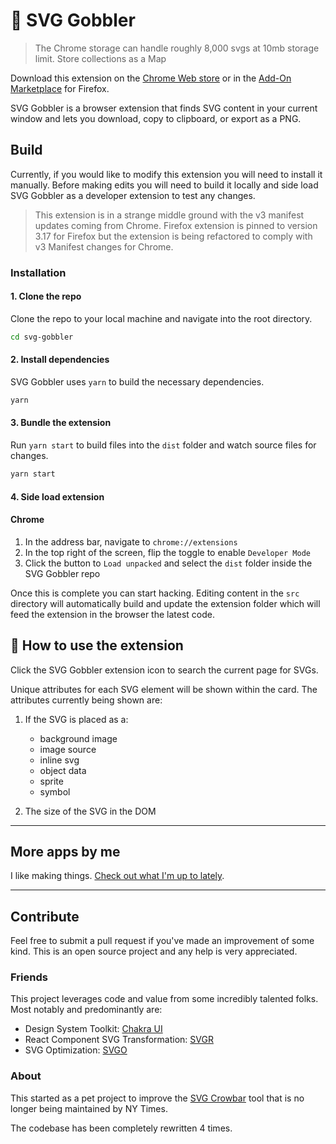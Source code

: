 # 👋 SVG Gobbler

> The Chrome storage can handle roughly 8,000 svgs at 10mb storage limit. Store collections as a Map

Download this extension on the
[Chrome Web store](https://chrome.google.com/webstore/detail/svg-gobbler/mpbmflcodadhgafbbakjeahpandgcbch)
or in the [Add-On Marketplace](https://addons.mozilla.org/firefox/addon/svg-gobbler/) for Firefox.

SVG Gobbler is a browser extension that finds SVG content in your current window and lets you
download, copy to clipboard, or export as a PNG.

## Build

Currently, if you would like to modify this extension you will need to install it manually. Before
making edits you will need to build it locally and side load SVG Gobbler as a developer extension to
test any changes.

> This extension is in a strange middle ground with the v3 manifest updates coming from Chrome.
> Firefox extension is pinned to version 3.17 for Firefox but the extension is being refactored to
> comply with v3 Manifest changes for Chrome.

### Installation

#### 1. Clone the repo

Clone the repo to your local machine and navigate into the root directory.

```bash
cd svg-gobbler
```

#### 2. Install dependencies

SVG Gobbler uses `yarn` to build the necessary dependencies.

```bash
yarn
```

#### 3. Bundle the extension

Run `yarn start` to build files into the `dist` folder and watch source files for changes.

```bash
yarn start
```

#### 4. Side load extension

#### Chrome

1. In the address bar, navigate to `chrome://extensions`
1. In the top right of the screen, flip the toggle to enable `Developer Mode`
1. Click the button to `Load unpacked` and select the `dist` folder inside the SVG Gobbler repo

Once this is complete you can start hacking. Editing content in the `src` directory will
automatically build and update the extension folder which will feed the extension in the browser the
latest code.

## 🎉 How to use the extension

Click the SVG Gobbler extension icon to search the current page for SVGs.

Unique attributes for each SVG element will be shown within the card. The attributes currently being
shown are:

1. If the SVG is placed as a:

   - background image
   - image source
   - inline svg
   - object data
   - sprite
   - symbol

2. The size of the SVG in the DOM

---

## More apps by me

I like making things. [Check out what I'm up to lately](https://rossmoody.com).

---

## Contribute

Feel free to submit a pull request if you've made an improvement of some kind. This is an open
source project and any help is very appreciated.

### Friends

This project leverages code and value from some incredibly talented folks. Most notably and
predominantly are:

- Design System Toolkit: [Chakra UI](https://chakra-ui.com/)
- React Component SVG Transformation: [SVGR](https://react-svgr.com/)
- SVG Optimization: [SVGO](https://github.com/svg/svgo)

### About

This started as a pet project to improve the [SVG Crowbar](http://nytimes.github.com/svg-crowbar/)
tool that is no longer being maintained by NY Times.

The codebase has been completely rewritten 4 times.
